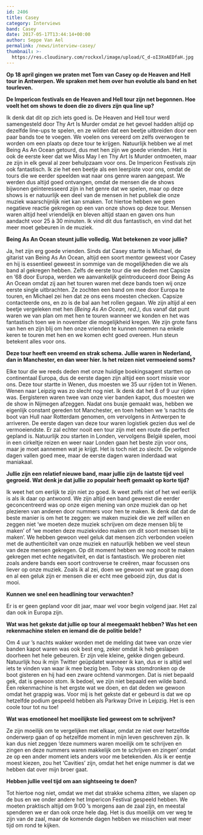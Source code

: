 ```yaml
---
id: 2406
title: Casey
category: Interviews
band: Casey
date: 2017-05-17T13:44:14+00:00
author: Seppe Van Ael
permalink: /news/interview-casey/
thumbnail: >-
  https://res.cloudinary.com/rockxxl/image/upload/C_d-oI3XoAEDfaH.jpg
---
```

**Op 18 april gingen we praten met Tom van Casey op de Heaven and Hell tour in Antwerpen. We spraken met hem over hun evolutie als band en het tourleven.**

**De Impericon festivals en de Heaven and Hell tour zijn net begonnen. Hoe voelt het om shows te doen die zo divers zijn qua line up?** 

Ik denk dat dit op zich iets goed is. De Heaven and Hell tour werd samengesteld door Thy Art Is Murder omdat ze het gevoel hadden altijd op dezelfde line-ups te spelen, en ze wilden dat een beetje uitbreiden door een paar bands toe te voegen. We voelen ons vereerd om zelfs overwogen te worden om een plaats op deze tour te krijgen. Natuurlijk hebben we al met Being As An Ocean getourd, dus met hen zijn we goede vrienden. Het is ook de eerste keer dat we Miss May I en Thy Art Is Murder ontmoeten, maar ze zijn in elk geval al zeer behulpzaam voor ons. De Impericon Festivals zijn ook fantastisch. Ik zie het een beetje als een leerpiste voor ons, omdat de tours die we eerder speelden wat naar ons genre waren aangepast. We werden dus altijd goed ontvangen, omdat de mensen die de shows bijwonen geïnteresseerd zijn in het genre dat we spelen, maar op deze shows is er natuurlijk een deel van de mensen in het publiek die onze muziek waarschijnlijk niet kan smaken. Tot hiertoe hebben we geen negatieve reactie gekregen op een van onze shows op deze tour. Mensen waren altijd heel vriendelijk en bleven altijd staan en gaven ons hun aandacht voor 25 à 30 minuten. Ik vind dit dus fantastisch, en vind dat het meer moet gebeuren in de muziek.

**Being As An Ocean steunt jullie volledig. Wat betekenen ze voor jullie?**

Ja, het zijn erg goede vrienden. Sinds dat Casey startte is Michael, de gitarist van Being As An Ocean, altijd een soort mentor geweest voor Casey en hij is essentieel geweest in sommige van de mogelijkheden die we als band al gekregen hebben. Zelfs de eerste tour die we deden met Capsize en ’68 door Europa, werden we aanvankelijk geïntroduceerd door Being As An Ocean omdat zij aan het touren waren met deze bands toen wij onze eerste single uitbrachten. Ze zochten een band om mee door Europa te touren, en Michael zei hen dat ze ons eens moesten checken. Capsize contacteerde ons, en zo is de bal aan het rollen gegaan. We zijn altijd al een beetje vergeleken met hen _(Being As An Ocean, red.)_, dus vanaf dat punt waren we van plan om met hen te touren wanneer we konden en het was fantastisch toen we in november die mogelijkheid kregen. We zijn grote fans van hen en zijn blij om hen onze vrienden te kunnen noemen na enkele keren te touren met hen en we komen echt goed overeen. Hun steun betekent alles voor ons.

**Deze tour heeft een vreemd en strak schema. Jullie waren in Nederland, dan in Manchester, en dan weer hier. Is het reizen niet vermoeiend soms?** 

Elke tour die we reeds deden met onze huidige boekingsagent startten op continentaal Europa, dus de eerste dagen zijn altijd een soort missie voor ons. Deze tour startte in Wenen, dus moesten we 35 uur rijden tot in Wenen. Wenen naar Leipzig was zo slecht nog niet. Ik denk dat het 8 of 9 uur rijden was. Eergisteren waren twee van onze vier banden kapot, dus moesten we de show in Nijmegen afzeggen. Nadat ons busje gemaakt was, hebben we eigenlijk constant gereden tot Manchester, en toen hebben we ’s nachts de boot van Hull naar Rotterdam genomen, om vervolgens in Antwerpen te arriveren. De eerste dagen van deze tour waren logistiek gezien dus wel de vermoeiendste. Er zal echter nooit een tour zijn met een route die perfect gepland is. Natuurlijk zou starten in Londen, vervolgens België spelen, mooi in een cirkeltje reizen en weer naar Londen gaan het beste zijn voor ons, maar je moet aannemen wat je krijgt. Het is toch niet zo slecht. De volgende dagen vallen goed mee, maar de eerste dagen waren inderdaad wat maniakaal.

**Jullie zijn een relatief nieuwe band, maar jullie zijn de laatste tijd veel gegroeid. Wat denk je dat jullie zo populair heeft gemaakt op korte tijd?** 

Ik weet het om eerlijk te zijn niet zo goed. Ik weet zelfs niet of het wel eerlijk is als ik daar op antwoord. We zijn altijd een band geweest die eerder geconcentreerd was op onze eigen mening van onze muziek dan op het plezieren van anderen door nummers voor hen te maken. Ik denk dat dat de beste manier is om het te zeggen: we maken muziek die we zelf willen en zeggen niet ‘we moeten deze muziek schrijven om deze mensen blij te maken’ of ‘we moeten deze muziekvideo maken om dit soort mensen blij te maken’. We hebben gewoon veel geluk dat mensen zich verbonden voelen met de authenticiteit van onze muziek en natuurlijk hebben we veel steun van deze mensen gekregen. Op dit moment hebben we nog nooit te maken gekregen met echte negativiteit, en dat is fantastisch. We proberen niet zoals andere bands een soort controverse te creëren, maar focussen ons liever op onze muziek. Zoals ik al zei, doen we gewoon wat we graag doen en al een geluk zijn er mensen die er echt mee geboeid zijn, dus dat is mooi.

**Kunnen we snel een headlining tour verwachten?**

Er is er geen gepland voor dit jaar, maar wel voor begin volgend jaar. Het zal dan ook in Europa zijn.

**Wat was het gekste dat jullie op tour al meegemaakt hebben? Was het een rekenmachine stelen en iemand die de politie belde?**

Om 4 uur ’s nachts wakker worden met de melding dat twee van onze vier banden kapot waren was ook best eng, zeker omdat ik heb geslapen doorheen het hele gebeuren. Er zijn vele kleine, gekke dingen gebeurd. Natuurlijk hou ik mijn Twitter geüpdatet wanneer ik kan, dus er is altijd wel iets te vinden van waar ik mee bezig ben. Toby was stomdronken op de boot gisteren en hij had een zware ochtend vanmorgen. Dat is niet bepaald gek, dat is gewoon stom. Ik bedoel, we zijn niet bepaald een wilde band. Een rekenmachine is het ergste wat we doen, en dat deden we gewoon omdat het grappig was. Voor mij is het gekste dat er gebeurd is dat we op hetzelfde podium gespeeld hebben als Parkway Drive in Leipzig. Het is een coole tour tot nu toe!

**Wat was emotioneel het moeilijkste lied geweest om te schrijven?**

Ze zijn moeilijk om te vergelijken met elkaar, omdat ze niet over hetzelfde onderwerp gaan of op hetzelfde moment in mijn leven geschreven zijn. Ik kan dus niet zeggen ‘deze nummers waren moeilijk om te schrijven en zingen en deze nummers waren makkelijk om te schrijven en zingen’ omdat ze op een ander moment iets anders voor me betekenden. Als ik er eentje moest kiezen, zou het ‘Cavities’ zijn, omdat het het enige nummer is dat we hebben dat over mijn broer gaat.

**Hebben jullie veel tijd om aan sightseeing te doen?** 

Tot hiertoe nog niet, omdat we met dat strakke schema zitten, we slapen op de bus en we onder andere het Impericon Festival gespeeld hebben. We moeten praktisch altijd om 9:00 ’s morgens aan de zaal zijn, en meestal spenderen we er dan ook onze hele dag. Het is dus moeilijk om ver weg te zijn van de zaal, maar de komende dagen hebben we misschien wat meer tijd om rond te kijken.


